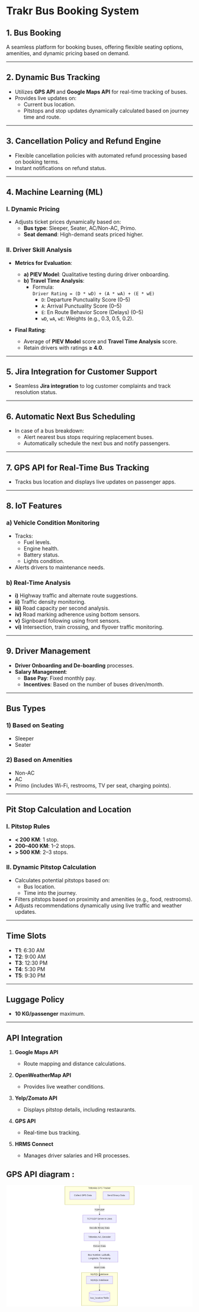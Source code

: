 # Trakr Bus Booking System

## 1. Bus Booking  
A seamless platform for booking buses, offering flexible seating options, amenities, and dynamic pricing based on demand.

---

## 2. Dynamic Bus Tracking  
- Utilizes **GPS API** and **Google Maps API** for real-time tracking of buses.
- Provides live updates on:
  - Current bus location.
  - Pitstops and stop updates dynamically calculated based on journey time and route.

---

## 3. Cancellation Policy and Refund Engine  
- Flexible cancellation policies with automated refund processing based on booking terms.
- Instant notifications on refund status.

---

## 4. Machine Learning (ML)

### I. Dynamic Pricing  
- Adjusts ticket prices dynamically based on:
  - **Bus type**: Sleeper, Seater, AC/Non-AC, Primo.
  - **Seat demand**: High-demand seats priced higher.

### II. Driver Skill Analysis  
- **Metrics for Evaluation**:
  - **a) PIEV Model**: Qualitative testing during driver onboarding.
  - **b) Travel Time Analysis**:
    - Formula:  
      `Driver Rating = (D * wD) + (A * wA) + (E * wE)`
      - `D`: Departure Punctuality Score (0–5)
      - `A`: Arrival Punctuality Score (0–5)
      - `E`: En Route Behavior Score (Delays) (0–5)
      - `wD`, `wA`, `wE`: Weights (e.g., 0.3, 0.5, 0.2).

- **Final Rating**:
  - Average of **PIEV Model** score and **Travel Time Analysis** score.
  - Retain drivers with ratings **≥ 4.0**.

---

## 5. Jira Integration for Customer Support  
- Seamless **Jira integration** to log customer complaints and track resolution status.

---

## 6. Automatic Next Bus Scheduling  
- In case of a bus breakdown:
  - Alert nearest bus stops requiring replacement buses.
  - Automatically schedule the next bus and notify passengers.

---

## 7. GPS API for Real-Time Bus Tracking  
- Tracks bus location and displays live updates on passenger apps.

---

## 8. IoT Features  

### a) Vehicle Condition Monitoring  
- Tracks:
  - Fuel levels.
  - Engine health.
  - Battery status.
  - Lights condition.
- Alerts drivers to maintenance needs.

### b) Real-Time Analysis  
- **i)** Highway traffic and alternate route suggestions.  
- **ii)** Traffic density monitoring.  
- **iii)** Road capacity per second analysis.  
- **iv)** Road marking adherence using bottom sensors.  
- **v)** Signboard following using front sensors.  
- **vi)** Intersection, train crossing, and flyover traffic monitoring.

---

## 9. Driver Management  
- **Driver Onboarding and De-boarding** processes.  
- **Salary Management**:
  - **Base Pay**: Fixed monthly pay.  
  - **Incentives**: Based on the number of buses driven/month.

---

## Bus Types  

### 1) Based on Seating  
- Sleeper  
- Seater  

### 2) Based on Amenities  
- Non-AC  
- AC  
- Primo (includes Wi-Fi, restrooms, TV per seat, charging points).

---

## Pit Stop Calculation and Location  

### I. Pitstop Rules  
- **< 200 KM**: 1 stop.  
- **200–400 KM**: 1–2 stops.  
- **> 500 KM**: 2–3 stops.

### II. Dynamic Pitstop Calculation  
- Calculates potential pitstops based on:
  - Bus location.
  - Time into the journey.  
- Filters pitstops based on proximity and amenities (e.g., food, restrooms).  
- Adjusts recommendations dynamically using live traffic and weather updates.

---

## Time Slots  
- **T1**: 6:30 AM  
- **T2**: 9:00 AM  
- **T3**: 12:30 PM  
- **T4**: 5:30 PM  
- **T5**: 9:30 PM  

---

## Luggage Policy  
- **10 KG/passenger** maximum.

---

## API Integration  

1. **Google Maps API**  
   - Route mapping and distance calculations.  

2. **OpenWeatherMap API**  
   - Provides live weather conditions.  

3. **Yelp/Zomato API**  
   - Displays pitstop details, including restaurants.  

4. **GPS API**  
   - Real-time bus tracking.

5. **HRMS Connect**  
   - Manages driver salaries and HR processes.


## GPS API diagram :

![sample](bus-tracker.png)
